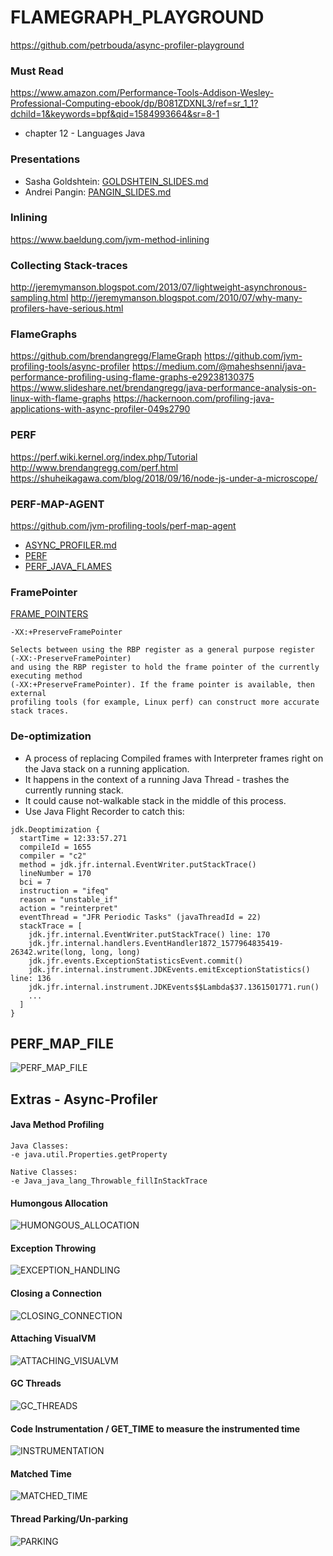 # FLAMEGRAPH_PLAYGROUND

https://github.com/petrbouda/async-profiler-playground

### Must Read

https://www.amazon.com/Performance-Tools-Addison-Wesley-Professional-Computing-ebook/dp/B081ZDXNL3/ref=sr_1_1?dchild=1&keywords=bpf&qid=1584993664&sr=8-1
- chapter 12 - Languages Java

### Presentations

- Sasha Goldshtein: [GOLDSHTEIN_SLIDES.md](slides/GOLDSHTEIN_SLIDES.pdf)
- Andrei Pangin: [PANGIN_SLIDES.md](slides/PANGIN_SLIDES.pdf)

### Inlining

https://www.baeldung.com/jvm-method-inlining

### Collecting Stack-traces
http://jeremymanson.blogspot.com/2013/07/lightweight-asynchronous-sampling.html
http://jeremymanson.blogspot.com/2010/07/why-many-profilers-have-serious.html

### FlameGraphs
https://github.com/brendangregg/FlameGraph
https://github.com/jvm-profiling-tools/async-profiler
https://medium.com/@maheshsenni/java-performance-profiling-using-flame-graphs-e29238130375
https://www.slideshare.net/brendangregg/java-performance-analysis-on-linux-with-flame-graphs
https://hackernoon.com/profiling-java-applications-with-async-profiler-049s2790

### PERF
https://perf.wiki.kernel.org/index.php/Tutorial
http://www.brendangregg.com/perf.html
https://shuheikagawa.com/blog/2018/09/16/node-js-under-a-microscope/

### PERF-MAP-AGENT
https://github.com/jvm-profiling-tools/perf-map-agent

- [ASYNC_PROFILER.md](ASYNC_PROFILER.md)
- [PERF](PERF.md)
- [PERF_JAVA_FLAMES](PERF_JAVA_FLAMES.md)

### FramePointer

[FRAME_POINTERS](FRAMEPOINTERS.md)

```
-XX:+PreserveFramePointer 

Selects between using the RBP register as a general purpose register (-XX:-PreserveFramePointer) 
and using the RBP register to hold the frame pointer of the currently executing method 
(-XX:+PreserveFramePointer). If the frame pointer is available, then external 
profiling tools (for example, Linux perf) can construct more accurate stack traces.
```

### De-optimization

- A process of replacing Compiled frames with Interpreter frames right on the Java stack on a running application.
- It happens in the context of a running Java Thread - trashes the currently running stack.
- It could cause not-walkable stack in the middle of this process.
- Use Java Flight Recorder to catch this:

```
jdk.Deoptimization {
  startTime = 12:33:57.271
  compileId = 1655
  compiler = "c2"
  method = jdk.jfr.internal.EventWriter.putStackTrace()
  lineNumber = 170
  bci = 7
  instruction = "ifeq"
  reason = "unstable_if"
  action = "reinterpret"
  eventThread = "JFR Periodic Tasks" (javaThreadId = 22)
  stackTrace = [
    jdk.jfr.internal.EventWriter.putStackTrace() line: 170
    jdk.jfr.internal.handlers.EventHandler1872_1577964835419-26342.write(long, long, long)
    jdk.jfr.events.ExceptionStatisticsEvent.commit()
    jdk.jfr.internal.instrument.JDKEvents.emitExceptionStatistics() line: 136
    jdk.jfr.internal.instrument.JDKEvents$$Lambda$37.1361501771.run()
    ...
  ]
}
```

## PERF_MAP_FILE

![PERF_MAP_FILE](img/PERF_MAP_FILE.png)

## Extras - Async-Profiler 

####  Java Method Profiling

```
Java Classes:
-e java.util.Properties.getProperty

Native Classes:
-e Java_java_lang_Throwable_fillInStackTrace
```

#### Humongous Allocation

![HUMONGOUS_ALLOCATION](img/extras/humongous_allocation.png)

#### Exception Throwing

![EXCEPTION_HANDLING](img/extras/exception_handling.png)

#### Closing a Connection

![CLOSING_CONNECTION](img/extras/closing_connection.png)

#### Attaching VisualVM

![ATTACHING_VISUALVM](img/extras/attaching_visualvm.png)

#### GC Threads

![GC_THREADS](img/extras/gc_threads.png)

#### Code Instrumentation / GET_TIME to measure the instrumented time

![INSTRUMENTATION](img/extras/instrumentation.png)

#### Matched Time 

![MATCHED_TIME](img/extras/matched_time.png)

#### Thread Parking/Un-parking

![PARKING](img/extras/parking.png)

